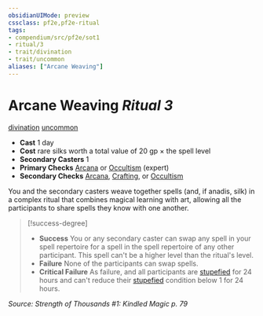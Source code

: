 ```yaml
---
obsidianUIMode: preview
cssclass: pf2e,pf2e-ritual
tags:
- compendium/src/pf2e/sot1
- ritual/3
- trait/divination
- trait/uncommon
aliases: ["Arcane Weaving"]
---
```

# Arcane Weaving *Ritual 3*  
[divination](rules/traits/divination.md)  [uncommon](rules/traits/uncommon.md)  

- **Cast** 1 day
- **Cost** rare silks worth a total value of 20 gp × the spell level
- **Secondary Casters** 1
- **Primary Checks** [Arcana](../../skills.md#Arcana) or [Occultism](../../skills.md#Occultism) (expert)
- **Secondary Checks** [Arcana](../../skills.md#Arcana), [Crafting](../../skills.md#Crafting), or [Occultism](../../skills.md#Occultism)

You and the secondary casters weave together spells (and, if anadis, silk) in a complex ritual that combines magical learning with art, allowing all the participants to share spells they know with one another.

> [!success-degree] 
> - **Success** You or any secondary caster can swap any spell in your spell repertoire for a spell in the spell repertoire of any other participant. This spell can't be a higher level than the ritual's level.
> - **Failure** None of the participants can swap spells.
> - **Critical Failure** As failure, and all participants are [stupefied](rules/conditions.md#Stupefied) for 24 hours and can't reduce their [stupefied](rules/conditions.md#Stupefied) condition below 1 for 24 hours.

*Source: Strength of Thousands #1: Kindled Magic p. 79*